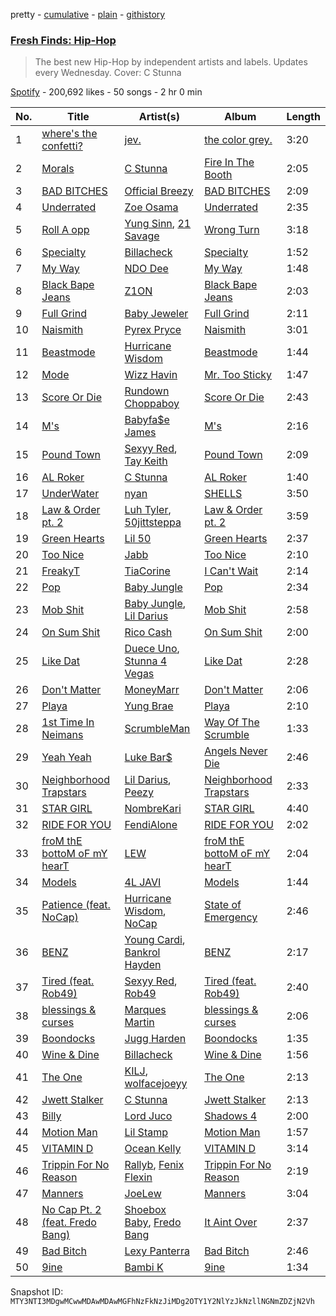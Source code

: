 pretty - [cumulative](/playlists/cumulative/37i9dQZF1DWW4igXXl2Qkp.md) - [plain](/playlists/plain/37i9dQZF1DWW4igXXl2Qkp) - [githistory](https://github.githistory.xyz/mackorone/spotify-playlist-archive/blob/main/playlists/plain/37i9dQZF1DWW4igXXl2Qkp)

### [Fresh Finds: Hip\-Hop](https://open.spotify.com/playlist/37i9dQZF1DWW4igXXl2Qkp)

> The best new Hip\-Hop by independent artists and labels\. Updates every Wednesday\. Cover: C Stunna

[Spotify](https://open.spotify.com/user/spotify) - 200,692 likes - 50 songs - 2 hr 0 min

| No. | Title | Artist(s) | Album | Length |
|---|---|---|---|---|
| 1 | [where's the confetti?](https://open.spotify.com/track/3VL3aSOA8O3b5iOVBkD9iD) | [jev.](https://open.spotify.com/artist/6OmxkansdRyVTvo6BpZzKF) | [the color grey.](https://open.spotify.com/album/5ie8vTZ17RhunHEDIlBAwg) | 3:20 |
| 2 | [Morals](https://open.spotify.com/track/5dE3rHmqiAkMnv8O7D2DWU) | [C Stunna](https://open.spotify.com/artist/5Gsj3FkPmxWlrvS79SWDCF) | [Fire In The Booth](https://open.spotify.com/album/7DPlb1vfAIX9mbgULqhxRM) | 2:05 |
| 3 | [BAD BITCHES](https://open.spotify.com/track/58edubUqtCDoirPaUAZ1b4) | [Official Breezy](https://open.spotify.com/artist/2Yt4zPxa9X6hQeIUieQiEq) | [BAD BITCHES](https://open.spotify.com/album/3VIqkHl5RyYPNeI5RJYA7W) | 2:09 |
| 4 | [Underrated](https://open.spotify.com/track/7x68OKWmVySSU51vSqHR5x) | [Zoe Osama](https://open.spotify.com/artist/63FIRo90iuMjz2byQS6nmz) | [Underrated](https://open.spotify.com/album/4ENTdxCVdDwfNw2c9TVvUW) | 2:35 |
| 5 | [Roll A opp](https://open.spotify.com/track/0KaFKWa8WC39FE7EPJL6Ld) | [Yung Sinn](https://open.spotify.com/artist/6LAFFVSbnH98HCIvehSG6c), [21 Savage](https://open.spotify.com/artist/1URnnhqYAYcrqrcwql10ft) | [Wrong Turn](https://open.spotify.com/album/6R53JypupsRdvmAjgN0fqQ) | 3:18 |
| 6 | [Specialty](https://open.spotify.com/track/6wVm22yQR2vux6aLz4MLp4) | [Billacheck](https://open.spotify.com/artist/4UfNNfhp5pt4iQcF4TMKMH) | [Specialty](https://open.spotify.com/album/3IV5khV7VfuX3DCnIMF8ZQ) | 1:52 |
| 7 | [My Way](https://open.spotify.com/track/3B2bQo24JvhiqrwWI1Q4OW) | [NDO Dee](https://open.spotify.com/artist/3GRdBABrc1l7INMwDldBuQ) | [My Way](https://open.spotify.com/album/06ADyz2v8NMndnRUIYbras) | 1:48 |
| 8 | [Black Bape Jeans](https://open.spotify.com/track/5bEplVzT5O5rVSqi64nSJn) | [Z1ON](https://open.spotify.com/artist/5PZk9yjQV61SRk7YYK6L5a) | [Black Bape Jeans](https://open.spotify.com/album/02WUamAlimj8U44wgsl1s0) | 2:03 |
| 9 | [Full Grind](https://open.spotify.com/track/4SJ5lS4IvapFTGfJqHu4al) | [Baby Jeweler](https://open.spotify.com/artist/1XNRi5bu870l8PjlGUrl4C) | [Full Grind](https://open.spotify.com/album/1gYKcxF3sgNNUexsoWnR88) | 2:11 |
| 10 | [Naismith](https://open.spotify.com/track/1DEh40qd7f1Mx9Itg3lmZ5) | [Pyrex Pryce](https://open.spotify.com/artist/7HkRWn9KQavVjW2lCTGi3K) | [Naismith](https://open.spotify.com/album/4hIhzH5FTBPYEwowBSWaMw) | 3:01 |
| 11 | [Beastmode](https://open.spotify.com/track/76vLQOQ5Ni3hmjkSW5tzpj) | [Hurricane Wisdom](https://open.spotify.com/artist/4PooHx6BstbetDtBMrLyV7) | [Beastmode](https://open.spotify.com/album/4vbimvX7WTr9r0b0GRJS5D) | 1:44 |
| 12 | [Mode](https://open.spotify.com/track/7pnt32B3jxJDeWbhggcDBJ) | [Wizz Havin](https://open.spotify.com/artist/36RF9L1ABN67l6lYDXYYcY) | [Mr\. Too Sticky](https://open.spotify.com/album/5TrHsQhZDlUFGgovN7U88G) | 1:47 |
| 13 | [Score Or Die](https://open.spotify.com/track/6VLv4EhaNR5SRfVEpleoWs) | [Rundown Choppaboy](https://open.spotify.com/artist/3vh0hSUAhFfS2QDNsSgtDG) | [Score Or Die](https://open.spotify.com/album/181lAFIxJUTVwxU244eJs8) | 2:43 |
| 14 | [M's](https://open.spotify.com/track/3TZKsnokreDE2XnZL3Lprh) | [Babyfa$e James](https://open.spotify.com/artist/7lKBs2XWGCUiQDCvDo85U8) | [M's](https://open.spotify.com/album/1vT26SBXuPg7oLFizMWtQq) | 2:16 |
| 15 | [Pound Town](https://open.spotify.com/track/4KSRdah26ypIXVNZPHmzO3) | [Sexyy Red](https://open.spotify.com/artist/3DbwFQlvLxRSi2uX8mf81A), [Tay Keith](https://open.spotify.com/artist/5xkFVS6IwwgHEAaRzXc9U3) | [Pound Town](https://open.spotify.com/album/0xN8AKSa1FlAKuKe6BdD6A) | 2:09 |
| 16 | [AL Roker](https://open.spotify.com/track/5ckdswsm7RQzCTBoNiyl7T) | [C Stunna](https://open.spotify.com/artist/5Gsj3FkPmxWlrvS79SWDCF) | [AL Roker](https://open.spotify.com/album/5aBdVwpC86hOzVJZKEG6tr) | 1:40 |
| 17 | [UnderWater](https://open.spotify.com/track/3HW7UGBfsoYS2KIjZN3gwk) | [nyan](https://open.spotify.com/artist/7G7jG8dvAGtnvRlLNvssfr) | [SHELLS](https://open.spotify.com/album/5uf5Lw6nR3McOPXYOqHU41) | 3:50 |
| 18 | [Law & Order pt\. 2](https://open.spotify.com/track/0EhR86E9VVSzG0LdEer4lF) | [Luh Tyler](https://open.spotify.com/artist/1K15GRZZATsCJyGJ4bYiEz), [50jittsteppa](https://open.spotify.com/artist/66SnTS1LSlpzHDr738sLJf) | [Law & Order pt\. 2](https://open.spotify.com/album/4u1rHyPBNxoyvCG93RKJOM) | 3:59 |
| 19 | [Green Hearts](https://open.spotify.com/track/51UCBlvZizsxw98H5QkNeh) | [Lil 50](https://open.spotify.com/artist/0sHcYErCqRMKuFgW3ITQ7w) | [Green Hearts](https://open.spotify.com/album/01r6VRmGUlX3zr4WFnzSNP) | 2:37 |
| 20 | [Too Nice](https://open.spotify.com/track/6TLsYdcjgjiBAFY1Vzhl5w) | [Jabb](https://open.spotify.com/artist/7pqRXXauuwGQqzrvvz0Azl) | [Too Nice](https://open.spotify.com/album/0EWmeppHgwRfPwCDqA2gf1) | 2:10 |
| 21 | [FreakyT](https://open.spotify.com/track/4CCrZzRdeWYrWJ0DoN4XCa) | [TiaCorine](https://open.spotify.com/artist/39i5B6umzWzkfMe12JrMwW) | [I Can't Wait](https://open.spotify.com/album/2aWH1TBFvdbwGXXic7bqE7) | 2:14 |
| 22 | [Pop](https://open.spotify.com/track/5t0D1BvTybtk332AG37C8Y) | [Baby Jungle](https://open.spotify.com/artist/3chQVApiF3AoD6aym9IWwx) | [Pop](https://open.spotify.com/album/36QsluAElymfIC9vMSGUbQ) | 2:34 |
| 23 | [Mob Shit](https://open.spotify.com/track/5apLj5wI3oNFhYaFIgtt6q) | [Baby Jungle](https://open.spotify.com/artist/3chQVApiF3AoD6aym9IWwx), [Lil Darius](https://open.spotify.com/artist/2QFzplw4w06o3HuBhjrPnn) | [Mob Shit](https://open.spotify.com/album/2fqEyPqh1ybVQ2M6FLqHLJ) | 2:58 |
| 24 | [On Sum Shit](https://open.spotify.com/track/4G4VVyTY9OMAv3bD0GiVOq) | [Rico Cash](https://open.spotify.com/artist/76QXrU9pECofvfYedtvoSx) | [On Sum Shit](https://open.spotify.com/album/5o7bWAVye5PUmnWX5NEBGQ) | 2:00 |
| 25 | [Like Dat](https://open.spotify.com/track/2XLh0cozp37b76JqHSZC79) | [Duece Uno](https://open.spotify.com/artist/1PdCdnAjBXPeCFhBMlhjBt), [Stunna 4 Vegas](https://open.spotify.com/artist/44IvvHRk2XF243QLA2VOa8) | [Like Dat](https://open.spotify.com/album/0HhVSa3NhYFXxJ3JTdhV9F) | 2:28 |
| 26 | [Don't Matter](https://open.spotify.com/track/6HjgcxvCqzOp4K3ObnwBgP) | [MoneyMarr](https://open.spotify.com/artist/7Hol8IRGqnkUgWM21PHDhN) | [Don't Matter](https://open.spotify.com/album/2wwnqGRytuff6IRQcpFuEQ) | 2:06 |
| 27 | [Playa](https://open.spotify.com/track/22UBZGghdDP2CyGdY7SK0T) | [Yung Brae](https://open.spotify.com/artist/3RaIiLVVG60WwHZ34IDipA) | [Playa](https://open.spotify.com/album/22E9DVFhFLzNChjb1lSU7E) | 2:10 |
| 28 | [1st Time In Neimans](https://open.spotify.com/track/1UKVKspb7YDeMjhEdLueSy) | [ScrumbleMan](https://open.spotify.com/artist/6bWkY38tJ2cqGB6fa5TEV7) | [Way Of The Scrumble](https://open.spotify.com/album/2YsHIACK96lLOj2IeuWibt) | 1:33 |
| 29 | [Yeah Yeah](https://open.spotify.com/track/4uVIFUbUO4ZjmoTV2yVoB1) | [Luke Bar$](https://open.spotify.com/artist/6CGyB4PAg5rEyzeGumZrjr) | [Angels Never Die](https://open.spotify.com/album/1CzzDKZVAsxqjKtpNGAwtN) | 2:46 |
| 30 | [Neighborhood Trapstars](https://open.spotify.com/track/7zXZQEkHUclAqRTJXLIip4) | [Lil Darius](https://open.spotify.com/artist/2QFzplw4w06o3HuBhjrPnn), [Peezy](https://open.spotify.com/artist/6lOaHNmL3l3hKDGNf0egfs) | [Neighborhood Trapstars](https://open.spotify.com/album/1MiESrjwiTznQNnptHeaDD) | 2:33 |
| 31 | [STAR GIRL](https://open.spotify.com/track/4nxghAmdZbPJfkF6tBIUqR) | [NombreKari](https://open.spotify.com/artist/02qDjHpQqiweSIMa5VKa8t) | [STAR GIRL](https://open.spotify.com/album/0doSsu5ka585zPrsD7iyTS) | 4:40 |
| 32 | [RIDE FOR YOU](https://open.spotify.com/track/0ix9MmR8QyMaDypgh32tkJ) | [FendiAlone](https://open.spotify.com/artist/6SJTZ859a50PtoQ7C9wh8n) | [RIDE FOR YOU](https://open.spotify.com/album/7sIhyzLWZkYBqtZvl5qs1s) | 2:02 |
| 33 | [froM thE bottoM oF mY hearT](https://open.spotify.com/track/737VDcUcUmJ8DrZI02o5Hv) | [LEW](https://open.spotify.com/artist/3Jm6kDs1lVTJSiIN6fZyP4) | [froM thE bottoM oF mY hearT](https://open.spotify.com/album/746BbdWExqTkxX4ag9LMWX) | 2:04 |
| 34 | [Models](https://open.spotify.com/track/2JsEgOHKxDPNyybV0roWYn) | [4L JAVI](https://open.spotify.com/artist/6G4OzVMmNRMt8q6aPTKV3a) | [Models](https://open.spotify.com/album/4nxEkS0v7QqboJ3to45x0B) | 1:44 |
| 35 | [Patience \(feat\. NoCap\)](https://open.spotify.com/track/2KUoS9OMlDLszLly6JcJGi) | [Hurricane Wisdom](https://open.spotify.com/artist/4PooHx6BstbetDtBMrLyV7), [NoCap](https://open.spotify.com/artist/4PNHuWkk4ee6R8WEhFVPf5) | [State of Emergency](https://open.spotify.com/album/5ieJkFRIUKmwu4ltjL5fC5) | 2:46 |
| 36 | [BENZ](https://open.spotify.com/track/6E031JdEzh2E3mesGmlGt6) | [Young Cardi](https://open.spotify.com/artist/0xf3nf764hGg0fSptQqeDk), [Bankrol Hayden](https://open.spotify.com/artist/0Yr4BBpK2dkCp2UsrJ9LZN) | [BENZ](https://open.spotify.com/album/5VvKj7hSbo59rSuF6E3CcJ) | 2:17 |
| 37 | [Tired \(feat\. Rob49\)](https://open.spotify.com/track/2ayYyt1AKc5eFIVbzieG6y) | [Sexyy Red](https://open.spotify.com/artist/3DbwFQlvLxRSi2uX8mf81A), [Rob49](https://open.spotify.com/artist/1jBoSSrbz9n4ehQWA4cZgB) | [Tired \(feat\. Rob49\)](https://open.spotify.com/album/7DX362BKElkVx87g476jeA) | 2:40 |
| 38 | [blessings & curses](https://open.spotify.com/track/31G6ToFLmLA9J8ws9wx8Ul) | [Marques Martin](https://open.spotify.com/artist/2zYLOUffCBXGpbnI3XbTZq) | [blessings & curses](https://open.spotify.com/album/0muRadh3yV9mTLXOqKNEZO) | 2:06 |
| 39 | [Boondocks](https://open.spotify.com/track/0HdhL3wJyFM7W6XwNYIMxn) | [Jugg Harden](https://open.spotify.com/artist/2kEHAcfuuNvBYwo4LleLBd) | [Boondocks](https://open.spotify.com/album/4VUhVSDn8ZjHWbDdL6qjsw) | 1:35 |
| 40 | [Wine & Dine](https://open.spotify.com/track/7jqgrSK9y7N1P18NpZxJLn) | [Billacheck](https://open.spotify.com/artist/4UfNNfhp5pt4iQcF4TMKMH) | [Wine & Dine](https://open.spotify.com/album/321nxe0W26ka2fIlvWUUYj) | 1:56 |
| 41 | [The One](https://open.spotify.com/track/4ud97R0WbQ3Crsza51Q6cQ) | [KILJ](https://open.spotify.com/artist/2pIP61k0TIAFjna6vnALMp), [wolfacejoeyy](https://open.spotify.com/artist/7LjXznzJeKuvjRbNcBWd6Z) | [The One](https://open.spotify.com/album/4IJNKb3VUcvi3uz7ZKJK6s) | 2:13 |
| 42 | [Jwett Stalker](https://open.spotify.com/track/72FP16D3O7W6eWPjHIlBFi) | [C Stunna](https://open.spotify.com/artist/5Gsj3FkPmxWlrvS79SWDCF) | [Jwett Stalker](https://open.spotify.com/album/7unTqRtrzDbZomSeaOvUGb) | 2:13 |
| 43 | [Billy](https://open.spotify.com/track/1HUGH6K8uKM2z8OR92JmAc) | [Lord Juco](https://open.spotify.com/artist/5Gld0bWeqAVgHGgwLpOJlZ) | [Shadows 4](https://open.spotify.com/album/32SA1u7qaPOLesIPXb606I) | 2:00 |
| 44 | [Motion Man](https://open.spotify.com/track/3k0FSuoQjeivsadIwthYDF) | [Lil Stamp](https://open.spotify.com/artist/0thLKTCGsAi1zuwNddkyDB) | [Motion Man](https://open.spotify.com/album/6JVl7vf5aBSQIiFr8mDYMd) | 1:57 |
| 45 | [VITAMIN D](https://open.spotify.com/track/10Tsc5cYUkFJGI5E2dKeCm) | [Ocean Kelly](https://open.spotify.com/artist/5Gzk0GbwDyoMuAvo4dhj3S) | [VITAMIN D](https://open.spotify.com/album/1S0ukiLSuVxLNHAEZjCCMJ) | 3:14 |
| 46 | [Trippin For No Reason](https://open.spotify.com/track/3qNBU8uyznXSeYaKRBhrmA) | [Rallyb](https://open.spotify.com/artist/5HwdNPbGU9sjjR1Eu9QhJw), [Fenix Flexin](https://open.spotify.com/artist/63GIj2yhFvX1Bzphb9JgVb) | [Trippin For No Reason](https://open.spotify.com/album/19AZlqiXP3YjRqUaj9s3tT) | 2:19 |
| 47 | [Manners](https://open.spotify.com/track/1Zn1ycpMKgxmpsjV923JgB) | [JoeLew](https://open.spotify.com/artist/3NhCLsIR8nOpw7xoCqkwUD) | [Manners](https://open.spotify.com/album/3GEPdmo8XO5lHdbc9QQHOk) | 3:04 |
| 48 | [No Cap Pt\. 2 \(feat\. Fredo Bang\)](https://open.spotify.com/track/74kpb349Y0Rnu2U489O9e8) | [Shoebox Baby](https://open.spotify.com/artist/3GXyMzBhozW9CaHPg54y9f), [Fredo Bang](https://open.spotify.com/artist/4yTmEo2clwWq2jwelvqgVv) | [It Aint Over](https://open.spotify.com/album/1qTOiYn4ynjph6yXJ7TeH4) | 2:37 |
| 49 | [Bad Bitch](https://open.spotify.com/track/1YBNyz3eAVXPoh2ZWEWiIt) | [Lexy Panterra](https://open.spotify.com/artist/5bB58D2RfSIIM2eBJy2Kww) | [Bad Bitch](https://open.spotify.com/album/30NrujfphLM7qczBFiCFQk) | 2:46 |
| 50 | [9ine](https://open.spotify.com/track/2FC8BVDgf8BtTXmaoijOfa) | [Bambi K](https://open.spotify.com/artist/5qCytYH6imKCDvlhf90Kbl) | [9ine](https://open.spotify.com/album/6enOWRkP3yaCZkOFXtRH6n) | 1:34 |

Snapshot ID: `MTY3NTI3MDgwMCwwMDAwMDAwMGFhNzFkNzJiMDg2OTY1Y2NlYzJkNzllNGNmZDZjN2Vh`
